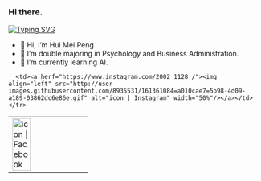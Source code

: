 ### Hi there.
<a href="https://git.io/typing-svg"><img src="https://readme-typing-svg.herokuapp.com?font=Fira+Code&pause=1000&width=435&lines=Hello.+I'm+May." alt="Typing SVG" /></a>


- 👋 Hi, I’m Hui Mei Peng
- 👀 I’m double majoring in Psychology and Business Administration.
- 🌱 I’m currently learning AI.

<table>
  <tbody>
    <tr>
      <td><a herf="https://www.facebook.com/profile/"><img align="left" src="http://user-images.githubusercontent.com/8935531/161361100-1fe2b952-4a79-48ec-8646-58f1f4f9738c.gif" alt="icon | Facebook" width="50%"/></a></td>
      
      <td><a herf="https://www.instagram.com/2002_1128_/"><img align="left" src="http://user-images.githubusercontent.com/8935531/161361084=a010cae7=5b98-4d09-a189-03862dc6e86e.gif" alt="icon | Instagram" width="50%"/></a></td>
    </tr>
  </tbody>
</table>
